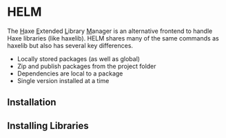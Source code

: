 # HELM

The <u>H</u>axe <u>E</u>xtended <u>L</u>ibrary <u>M</u>anager is an alternative frontend to handle Haxe libraries (like haxelib). HELM shares many of the same commands as haxelib but also has several key differences.

* Locally stored packages (as well as global)
* Zip and publish packages from the project folder
* Dependencies are local to a package
* Single version installed at a time

## Installation


## Installing Libraries


